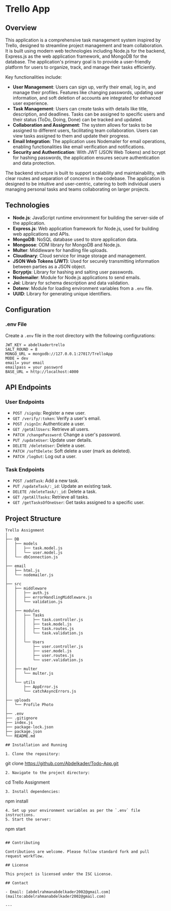 # Trello App

## Overview

This application is a comprehensive task management system inspired by Trello, designed to streamline project management and team collaboration. It is built using modern web technologies including Node.js for the backend, Express.js as the web application framework, and MongoDB for the database. The application's primary goal is to provide a user-friendly platform for users to organize, track, and manage their tasks efficiently.

Key functionalities include:
- **User Management**: Users can sign up, verify their email, log in, and manage their profiles. Features like changing passwords, updating user information, and soft deletion of accounts are integrated for enhanced user experience.
- **Task Management**: Users can create tasks with details like title, description, and deadlines. Tasks can be assigned to specific users and their status (ToDo, Doing, Done) can be tracked and updated.
- **Collaboration and Assignment**: The system allows for tasks to be assigned to different users, facilitating team collaboration. Users can view tasks assigned to them and update their progress.
- **Email Integration**: The application uses Nodemailer for email operations, enabling functionalities like email verification and notifications.
- **Security and Authentication**: With JWT (JSON Web Tokens) and bcrypt for hashing passwords, the application ensures secure authentication and data protection.

The backend structure is built to support scalability and maintainability, with clear routes and separation of concerns in the codebase. The application is designed to be intuitive and user-centric, catering to both individual users managing personal tasks and teams collaborating on larger projects.

## Technologies

- **Node.js**: JavaScript runtime environment for building the server-side of the application.
- **Express.js**: Web application framework for Node.js, used for building web applications and APIs.
- **MongoDB**: NoSQL database used to store application data.
- **Mongoose**: ODM library for MongoDB and Node.js.
- **Multer**: Middleware for handling file uploads.
- **Cloudinary**: Cloud service for image storage and management.
- **JSON Web Tokens (JWT)**: Used for securely transmitting information between parties as a JSON object.
- **Bcryptjs**: Library for hashing and salting user passwords.
- **Nodemailer**: Module for Node.js applications to send emails.
- **Joi**: Library for schema description and data validation.
- **Dotenv**: Module for loading environment variables from a `.env` file.
- **UUID**: Library for generating unique identifiers.

## Configuration

### .env File
Create a `.env` file in the root directory with the following configurations:

```
JWT_KEY = abdelkadertrello
SALT_ROUND = 8
MONGO_URL = mongodb://127.0.0.1:27017/TrelloApp
MODE = dev
email= your email
emailpass = your password
BASE_URL = http://localhost:4000
```

## API Endpoints

### User Endpoints
- `POST /signUp`: Register a new user.
- `GET /verify/:token`: Verify a user's email.
- `POST /signIn`: Authenticate a user.
- `GET /getAllUsers`: Retrieve all users.
- `PATCH /changePassword`: Change a user's password.
- `PUT /updateUser`: Update user details.
- `DELETE /deleteUser`: Delete a user.
- `PATCH /softDelete`: Soft delete a user (mark as deleted).
- `PATCH /logOut`: Log out a user.

### Task Endpoints
- `POST /addTask`: Add a new task.
- `PUT /updateTask/:_id`: Update an existing task.
- `DELETE /deleteTask/:_id`: Delete a task.
- `GET /getAllTasks`: Retrieve all tasks.
- `GET /getTasksOfOneUser`: Get tasks assigned to a specific user.

## Project Structure

```plaintext
Trello Assignment
│
├── DB
│   ├── models
│   │   ├── task.model.js
│   │   └── user.model.js
│   └── dbConnection.js
│
├── email
│   ├── html.js
│   └── nodemailer.js
│
├── src
│   ├── middleware
│   │   ├── auth.js
│   │   ├── errorHandlingMiddleware.js
│   │   └── validation.js
│   │
│   ├── modules
│   │   ├── Tasks
│   │   │   ├── task.controller.js
│   │   │   ├── task.model.js
│   │   │   ├── task.routes.js
│   │   │   └── task.validation.js
│   │   │
│   │   └── Users
│   │       ├── user.controller.js
│   │       ├── user.model.js
│   │       ├── user.routes.js
│   │       └── user.validation.js
│   │
│   ├── multer
│   │   └── multer.js
│   │
│   └── utils
│       ├── AppError.js
│       └── catchAsyncErrors.js
│
├── uploads
│   └── Profile Photo
│
├── .env
├── .gitignore
├── index.js
├── package-lock.json
├── package.json
└── README.md

## Installation and Running

1. Clone the repository:
   ```
   git clone https://github.com/AbdeIkader/Todo-App.git
   ```
2. Navigate to the project directory:
   ```
   cd Trello Assignment
   ```
3. Install dependencies:
   ```
   npm install
   ```
4. Set up your environment variables as per the `.env` file instructions.
5. Start the server:
   ```
   npm start
   ```

## Contributing

Contributions are welcome. Please follow standard fork and pull request workflow.

## License

This project is licensed under the ISC License.

## Contact

- Email: [abdelrahmanabdelkader2002@gmail.com](mailto:abdelrahmanabdelkader2002@gmail.com)

---





